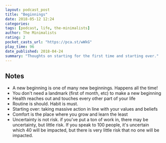 ```yaml
---
layout: podcast_post
title: "Beginnings"
date: 2018-05-12 12:24
categories:
tags: [podcast, life, the-minimalists]
author: The Minimalists
rating: 2
pocket_casts_url: "https://pca.st/wWkG"
play_time: 96
date_published: 2018-04-24
summary: "Thoughts on starting for the first time and starting over."
---
```


## Notes

* A new beginning is one of many new beginnings. Happens all the time!
* You don't need a landmark (first of month, etc) to make a new
  beginning
* Health reaches out and touches every other part of your life
* Routine is should. Habit is must.
* Starting over: taking massive action in line with your values and
  beliefs
* Comfort is the place where you grow and learn the least
* Uncertainty is not risk. if you've put a ton of work in, there may be
  uncertainty, but little risk. If you speak to 100 people, it's
  uncertain which 40 will be impacted, but there is very little risk
  that no one will be impacted.
